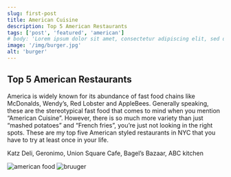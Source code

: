 ```yaml
---
slug: first-post
title: American Cuisine
description: Top 5 American Restaurants
tags: ['post', 'featured', 'american']
# body: 'Lorem ipsum dolor sit amet, consectetur adipiscing elit, sed do eiusmod tempor incididunt ut labore et dolore magna aliqua. Ut enim ad minim veniam, quis nostrud exercitation ullamco laboris nisi ut aliquip ex ea commodo consequat. Duis aute irure dolor in reprehenderit in voluptate velit esse cillum dolore eu fugiat nulla pariatur. Excepteur sint occaecat cupidatat non proident, sunt in culpa qui officia deserunt mollit anim id est laborum.'
image: '/img/burger.jpg'
alt: 'burger'
---
```


## Top 5 American Restaurants

America is widely known for its abundance of fast food chains like McDonalds, Wendy’s, Red Lobster and AppleBees. Generally speaking, these are the stereotypical fast food that comes to mind when you mention “American Cuisine”. However, there is so much more variety than just “mashed potatoes” and “French fries”, you’re just not looking in the right spots. These are my top five American styled restaurants in NYC that you have to try at least once in your life.

Katz Deli,
Geronimo,
Union Square Cafe,
Bagel’s Bazaar,
ABC kitchen

![american food](/img/ameri3.jpg)
![bruuger](/img/cheesyburger.jpg)
